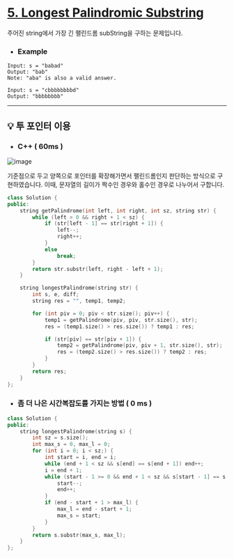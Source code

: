 # [5. Longest Palindromic Substring](https://leetcode.com/problems/longest-palindromic-substring/) 

주어진 string에서 가장 긴 팰린드롬 subString을 구하는 문제입니다.

* ### Example

```
Input: s = "babad"
Output: "bab"
Note: "aba" is also a valid answer.
```

```
Input: s = "cbbbbbbbbd"
Output: "bbbbbbbb"
```

--------------------------------------------

## 💡 투 포인터 이용

* ### C++ ( 60ms )

![image](https://user-images.githubusercontent.com/29828988/123233939-77733300-d515-11eb-94e3-88dc3a4c79eb.png)

기준점으로 두고 양쪽으로 포인터를 확장해가면서 팰린드롬인지 판단하는 방식으로 구현하였습니다. 이때, 문자열의 길이가 짝수인 경우와 홀수인 경우로 나누어서 구합니다. 

```c++
class Solution {
public:
	string getPalindrome(int left, int right, int sz, string str) {	
		while (left > 0 && right + 1 < sz) {
			if (str[left - 1] == str[right + 1]) {
				left--;
				right++;
			}
			else
				break;
		}
		return str.substr(left, right - left + 1);
	}

    string longestPalindrome(string str) {
		int s, e, diff;
		string res = "", temp1, temp2;

		for (int piv = 0; piv < str.size(); piv++) {
			temp1 = getPalindrome(piv, piv, str.size(), str);
			res = (temp1.size() > res.size()) ? temp1 : res;

			if (str[piv] == str[piv + 1]) {
				temp2 = getPalindrome(piv, piv + 1, str.size(), str);
				res = (temp2.size() > res.size()) ? temp2 : res;
			}
		}
		return res;
	}
};
```

* ### 좀 더 나은 시간복잡도를 가지는 방법 ( 0 ms )

```c++
class Solution {
public:
    string longestPalindrome(string s) {
        int sz = s.size();
        int max_s = 0, max_l = 0;
        for (int i = 0; i < sz;) {
            int start = i, end = i;
            while (end + 1 < sz && s[end] == s[end + 1]) end++;
            i = end + 1;
            while (start - 1 >= 0 && end + 1 < sz && s[start - 1] == s[end + 1]) {
                start--;
                end++;
            }
            if (end - start + 1 > max_l) {
                max_l = end - start + 1;
                max_s = start;
            }
        }
        return s.substr(max_s, max_l);
    }
};
```
